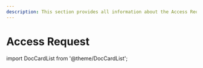 ```yaml
---
description: This section provides all information about the Access Request feature in Syskit Point.
---
```


# Access Request

import DocCardList from '@theme/DocCardList';

<DocCardList />